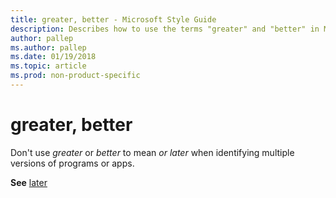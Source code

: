 ```yaml
---
title: greater, better - Microsoft Style Guide
description: Describes how to use the terms "greater" and "better" in Microsoft content.
author: pallep
ms.author: pallep
ms.date: 01/19/2018
ms.topic: article
ms.prod: non-product-specific
---
```


# greater, better

Don't use *greater* or *better* to mean *or later* when identifying multiple versions of programs or apps.

**See** [later](~/a-z-word-list-term-collections/l/later.md)
